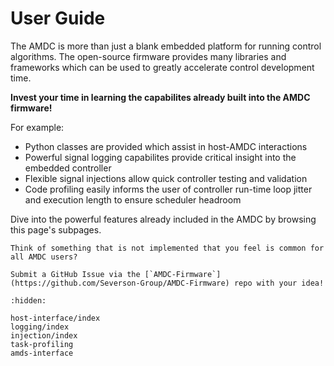 # User Guide

The AMDC is more than just a blank embedded platform for running control algorithms.
The open-source firmware provides many libraries and frameworks which can be used to greatly accelerate control development time.

**Invest your time in learning the capabilites already built into the AMDC firmware!**

For example:

- Python classes are provided which assist in host-AMDC interactions
- Powerful signal logging capabilites provide critical insight into the embedded controller
- Flexible signal injections allow quick controller testing and validation
- Code profiling easily informs the user of controller run-time loop jitter and execution length to ensure scheduler headroom

Dive into the powerful features already included in the AMDC by browsing this page's subpages.

```{hint}
Think of something that is not implemented that you feel is common for all AMDC users?

Submit a GitHub Issue via the [`AMDC-Firmware`](https://github.com/Severson-Group/AMDC-Firmware) repo with your idea!
```

```{toctree}
:hidden:

host-interface/index
logging/index
injection/index
task-profiling
amds-interface
```